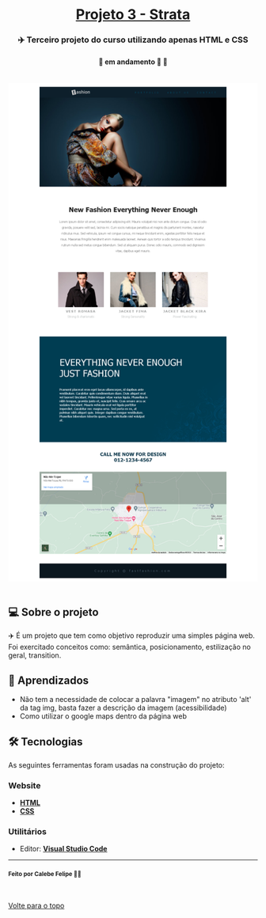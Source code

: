 <h1 align="center">
     <a href="#" alt="website de agencia de viagem">Projeto 3 - Strata</a>
</h1>

<h3 align="center">
    ✈️ Terceiro projeto do curso utilizando apenas HTML e CSS
</h3>

<h4 align="center">
	🚧 em andamento 🚀 🚧
</h4>

<br />
<img align="center" src="images/layout-desktop-full.png" alt="animação da interação com página">
<br><br>

## 💻 Sobre o projeto

✈️  É um projeto que tem como objetivo reproduzir uma simples página web. Foi exercitado conceitos como: semântica, posicionamento, estilização no geral, transition.

## 🧠 Aprendizados

- Não tem a necessidade de colocar a palavra "imagem" no atributo 'alt' da tag img, basta fazer a descrição da imagem (acessibilidade)
- Como utilizar o google maps dentro da página web

## 🛠 Tecnologias

As seguintes ferramentas foram usadas na construção do projeto:

### **Website**  

-   **[HTML](https://developer.mozilla.org/pt-BR/docs/Web/HTML)**
-   **[CSS](https://developer.mozilla.org/pt-BR/docs/Web/CSS)**

### **Utilitários**

-   Editor:  **[Visual Studio Code](https://code.visualstudio.com/)**  

---

 <sub><b>Feito por Calebe Felipe 👋🏽</b></sub><br><br>
 
 <br />
 <a href="#top">Volte para o topo</a>